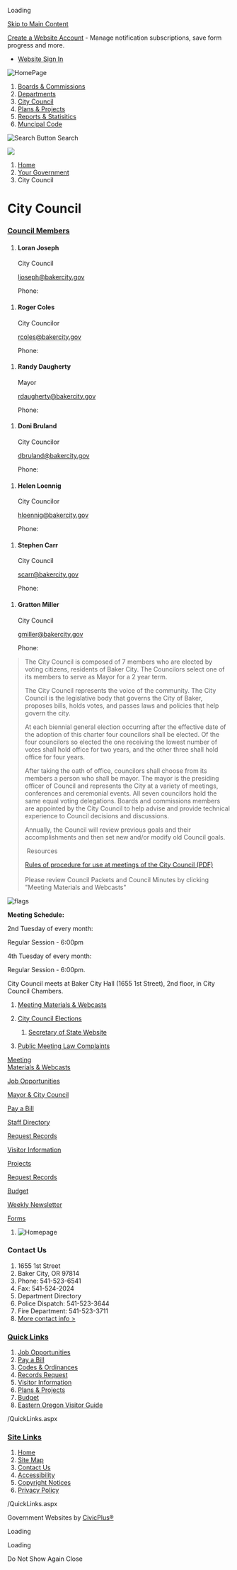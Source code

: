 Loading

[Skip to Main Content](https://www.bakercity.com/2168/City-Council/)

[Create a Website Account](https://www.bakercity.com/MyAccount/ProfileCreate) - Manage notification subscriptions, save form progress and more.   

- [Website Sign In](https://www.bakercity.com/MyAccount)

![HomePage](https://www.bakercity.com/ImageRepository/Document?documentID=2280)

1. [Boards &amp; Commissions](https://www.bakercity.com/2149/Boards-Commissions)
2. [Departments](https://www.bakercity.com/2150/Departments)
3. [City Council](https://www.bakercity.com/2168/City-Council)
4. [Plans &amp; Projects](https://www.bakercity.com/2171/Plans-Projects)
5. [Reports &amp; Statisitics](https://www.bakercity.com/2172/Reports-Statisitics)
6. [Muncipal Code](https://library.municode.com/or/baker_city/codes/code_of_ordinances?nodeId=BAKER_OREGONCOOR)

![Search Button](https://www.bakercity.com/ImageRepository/Document?documentID=2287) Search

![](https://www.bakercity.com/ImageRepository/Document?documentID=2338)

1. [Home](https://www.bakercity.com)
2. [Your Government](https://www.bakercity.com/2144/Your-Government)
3. City Council

# City Council

### [Council Members](https://www.bakercity.com/Directory.aspx)

1. #### Loran Joseph
   
   City Council
   
   [ljoseph@bakercity.gov](mailto:ljoseph@bakercity.gov)
   
   Phone:

<!--THE END-->

1. #### Roger Coles
   
   City Councilor
   
   [rcoles@bakercity.gov](mailto:rcoles@bakercity.gov)
   
   Phone:

<!--THE END-->

1. #### Randy Daugherty
   
   Mayor
   
   [rdaugherty@bakercity.gov](mailto:rdaugherty@bakercity.gov)
   
   Phone:

<!--THE END-->

1. #### Doni Bruland
   
   City Councilor
   
   [dbruland@bakercity.gov](mailto:dbruland@bakercity.gov)
   
   Phone:

<!--THE END-->

1. #### Helen Loennig
   
   City Councilor
   
   [hloennig@bakercity.gov](mailto:hloennig@bakercity.gov)
   
   Phone:

<!--THE END-->

1. #### Stephen Carr
   
   City Council
   
   [scarr@bakercity.gov](mailto:scarr@bakercity.gov)
   
   Phone:

<!--THE END-->

1. #### Gratton Miller
   
   City Council
   
   [gmiller@bakercity.gov](mailto:gmiller@bakercity.gov)
   
   Phone:

> The City Council is composed of 7 members who are elected by voting citizens, residents of Baker City. The Councilors select one of its members to serve as Mayor for a 2 year term.
> 
> The City Council represents the voice of the community. The City Council is the legislative body that governs the City of Baker, proposes bills, holds votes, and passes laws and policies that help govern the city.
> 
> At each biennial general election occurring after the effective date of the adoption of this charter four councilors shall be elected. Of the four councilors so elected the one receiving the lowest number of votes shall hold office for two years, and the other three shall hold office for four years.
> 
> After taking the oath of office, councilors shall choose from its members a person who shall be mayor. The mayor is the presiding officer of Council and represents the City at a variety of meetings, conferences and ceremonial events. All seven councilors hold the same equal voting delegations. Boards and commissions members are appointed by the City Council to help advise and provide technical experience to Council decisions and discussions. 
> 
> Annually, the Council will review previous goals and their accomplishments and then set new and/or modify old Council goals.
> 
>  Resources
> 
> [Rules of procedure for use at meetings of the City Council (PDF)](https://www.bakercity.com/DocumentCenter/View/430)  
>      
> Please review Council Packets and Council Minutes by clicking "Meeting Materials and Webcasts"

![flags](https://www.bakercity.com/ImageRepository/Document?documentID=614 "flags")

**Meeting Schedule:** 

2nd Tuesday of every month: 

Regular Session - 6:00pm

4th Tuesday of every month:

Regular Session - 6:00pm. 

City Council meets at Baker City Hall (1655 1st Street), 2nd floor, in City Council Chambers. 

1. [Meeting Materials &amp; Webcasts](https://www.bakercity.com/2293/Meeting-Materials-Webcasts)
2. [City Council Elections](https://www.bakercity.com/2248/City-Council-Elections)
   
   1. [Secretary of State Website](https://sos.oregon.gov/voting-elections/Pages/default.aspx)
3. [Public Meeting Law Complaints](https://www.bakercity.com/2339/Public-Meeting-Law-Complaints)

[Meeting  
Materials &amp; Webcasts](https://www.bakercity.com/2293/Agendas-Minutes)

[Job Opportunities](https://www.bakercity.com/2241/Human-ResourcesEmployment-Opportunities)

[Mayor &amp; City Council](https://www.bakercity.com/2168/City-Council)

[Pay a Bill](https://www.xpressbillpay.com/)

[Staff Directory](https://www.bakercity.com/Directory.aspx)

[Request Records](https://www.bakercity.com/DocumentCenter/View/4986/Public-Records-Request-Form)

[Visitor Information](https://www.bakercity.com/2230/Chamber-of-Commerce)

[Projects](https://www.bakercity.com/2171/Plans-Projects)

[Request Records](https://www.bakercity.com/DocumentCenter/View/4986/Public-Records-Request-Form)

[Budget](https://www.bakercity.com/2155/Finance)

[Weekly Newsletter](https://www.bakercity.com/Archive.aspx?AMID=87)

[Forms](https://www.bakercity.com/2176/Permits-Licenses-Forms)

<!--THE END-->

1. ![Homepage](https://www.bakercity.com/ImageRepository/Document?documentId=2317)

### Contact Us

1. 1655 1st Street
2. Baker City, OR 97814
3. Phone: 541-523-6541
4. Fax: 541-524-2024
5. Department Directory
6. Police Dispatch: 541-523-3644
7. Fire Department: 541-523-3711
8. [More contact info &gt;](https://www.bakercity.com/directory)

### [Quick Links](https://www.bakercity.com/QuickLinks.aspx?CID=71)

1. [Job Opportunities](https://www.bakercity.com/2241/Human-ResourcesEmployment-Opportunities)
2. [Pay a Bill](https://www.xpressbillpay.com/)
3. [Codes &amp; Ordinances](https://www.bakercity.com/2195/Code-Enforcement)
4. [Records Request](https://www.bakercity.com/DocumentCenter/View/4986/Public-Records-Request-Form)
5. [Visitor Information](https://www.bakercity.com/2230/Chamber-of-Commerce)
6. [Plans &amp; Projects](https://www.bakercity.com/2171/Plans-Projects)
7. [Budget](https://www.bakercity.com/2155/Finance)
8. [Eastern Oregon Visitor Guide](https://www.visitbaker.com)

/QuickLinks.aspx

### [Site Links](https://www.bakercity.com/QuickLinks.aspx?CID=72)

1. [Home](https://www.bakercity.com)
2. [Site Map](https://www.bakercity.com/sitemap)
3. [Contact Us](https://www.bakercity.com/directory)
4. [Accessibility](https://www.bakercity.com/accessibility)
5. [Copyright Notices](https://www.bakercity.com/site/copyright)
6. [Privacy Policy](https://www.bakercity.com/privacy)

/QuickLinks.aspx

Government Websites by [CivicPlus®](https://connect.civicplus.com/referral)

Loading

Loading

Do Not Show Again Close